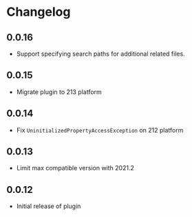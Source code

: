 <!-- Keep a Changelog guide -> https://keepachangelog.com -->

# Changelog

## 0.0.16
- Support specifying search paths for additional related files.

## 0.0.15
- Migrate plugin to 213 platform

## 0.0.14
- Fix `UninitializedPropertyAccessException` on 212 platform

## 0.0.13
- Limit max compatible version with 2021.2 

## 0.0.12
- Initial release of plugin
